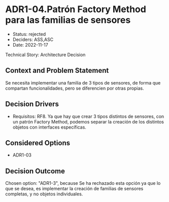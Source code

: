 # ADR1-04.Patrón Factory Method para las familias de sensores

* Status: rejected
* Deciders: ASS,ASC
* Date: 2022-11-17

Technical Story: Architecture Decision

## Context and Problem Statement

Se necesita implementar una familia de 3 tipos de sensores, de forma que compartan funcionalidades, pero se diferencien por otras propias.

## Decision Drivers

* Requisitos: RF8. Ya que hay que crear 3 tipos distintos de sensores, con un patrón Factory Method, podemos separar la creación de los distintos objetos con interfaces específicas.

## Considered Options

* ADR1-03

## Decision Outcome

Chosen option: "ADR1-3", because Se ha rechazado esta opción ya que lo que se desea, es implementar la creación de familias de sensores completas, y no objetos individuales.
